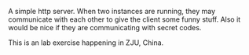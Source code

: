 A simple http server.
When two instances are running, they may communicate with each other to give the client some funny stuff.
Also it would be nice if they are communicating with secret codes.

This is an lab exercise happening in ZJU, China.
